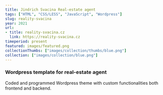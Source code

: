```yaml
---
title: Jindrich Svacina Real-estate agent
tags: ["HTML", "CSS/LESS", "JavaScript", "Wordpress"]
slug: reality-svacina
year: 2021
url:
- title: reality-svacina.cz
  link: https://reality-svacina.cz
timeperiod: present
featured: images/featured.png
collectionThumbs: ["images/collection/thumbs/blue.png"]
collection: ["images/collection/blue.png"]
---
```


### Wordpress template for real-estate agent

Coded and programmed Wordpress theme with custom functionalities both frontend and backend.


